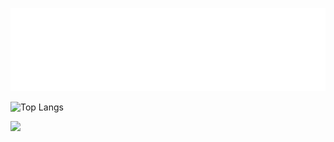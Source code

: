 ![readmebox](https://github.com/IvanFebriansyah/ivanfebriansyah.github.io/blob/main/readmebox.svg)

![Top Langs](https://github-readme-stats.vercel.app/api/top-langs/?username=IvanFebriansyah&layout=compact)

<img height="180em" src="https://github-readme-stats-eight-theta.vercel.app/api?username=ivanfebriansyah&show_icons=true&theme=algolia&include_all_commits=true&count_private=true"/>
